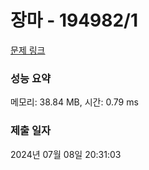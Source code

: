 # 장마 - 194982/1 

[문제 링크](https://level.goorm.io/exam/194982/%EC%9E%A5%EB%A7%88/quiz/1) 

### 성능 요약

메모리: 38.84 MB, 시간: 0.79 ms

### 제출 일자

2024년 07월 08일 20:31:03

